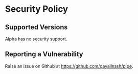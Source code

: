 # Security Policy

## Supported Versions

Alpha has no security support.

## Reporting a Vulnerability

Raise an issue on Github at https://github.com/dayallnash/pipe.
